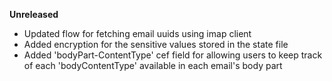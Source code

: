 **Unreleased**
* Updated flow for fetching email uuids using imap client
* Added encryption for the sensitive values stored in the state file
* Added 'bodyPart-ContentType' cef field for allowing users to keep track of each 'bodyContentType' available in each email's body part
